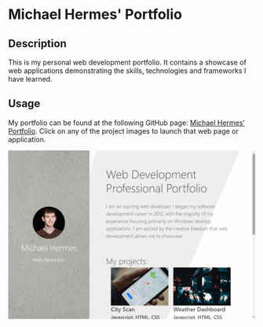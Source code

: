 # Michael Hermes' Portfolio

## Description

This is my personal web development portfolio. It contains a showcase of web applications demonstrating the skills, technologies and frameworks I have learned.

## Usage

My portfolio can be found at the following GitHub page: [Michael Hermes' Portfolio](https://michaelhermes.github.io/portfolio/). Click on any of the project images to launch that web page or application.

![A gif of my portfolio webpage](./assets/images/portfolio.gif)
